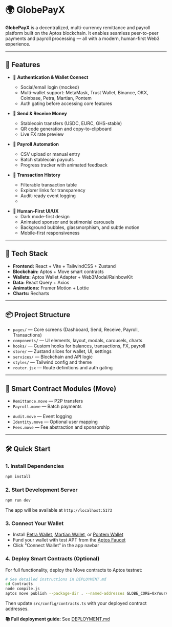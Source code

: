 # 🌍 GlobePayX

**GlobePayX** is a decentralized, multi-currency remittance and payroll platform built on the Aptos blockchain. It enables seamless peer-to-peer payments and payroll processing — all with a modern, human-first Web3 experience.

---

## 🚀 Features

- 🔐 **Authentication & Wallet Connect**
  - Social/email login (mocked)
  - Multi-wallet support: MetaMask, Trust Wallet, Binance, OKX, Coinbase, Petra, Martian, Pontem
  - Auth gating before accessing core features

- 💸 **Send & Receive Money**
  - Stablecoin transfers (USDC, EURC, GHS-stable)
  - QR code generation and copy-to-clipboard
  - Live FX rate preview

<!-- Forex feature removed -->

- 👥 **Payroll Automation**
  - CSV upload or manual entry
  - Batch stablecoin payouts
  - Progress tracker with animated feedback

- 🧾 **Transaction History**
  - Filterable transaction table
  - Explorer links for transparency
  - Audit-ready event logging
  - 

<!-- Treasury feature removed -->

- 🎨 **Human-First UI/UX**
  - Dark mode-first design
  - Animated sponsor and testimonial carousels
  - Background bubbles, glassmorphism, and subtle motion
  - Mobile-first responsiveness

---

## 🧱 Tech Stack

- **Frontend:** React + Vite + TailwindCSS + Zustand
- **Blockchain:** Aptos + Move smart contracts
- **Wallets:** Aptos Wallet Adapter + Web3Modal/RainbowKit
- **Data:** React Query + Axios
- **Animations:** Framer Motion + Lottie
- **Charts:** Recharts

---

## 📦 Project Structure

- `pages/` — Core screens (Dashboard, Send, Receive, Payroll, Transactions)
- `components/` — UI elements, layout, modals, carousels, charts
- `hooks/` — Custom hooks for balances, transactions, FX, payroll
- `store/` — Zustand slices for wallet, UI, settings
- `services/` — Blockchain and API logic
- `styles/` — Tailwind config and theme
- `router.jsx` — Route definitions and auth gating

---

## 🔗 Smart Contract Modules (Move)

- `Remittance.move` — P2P transfers
- `Payroll.move` — Batch payments
<!-- Move modules for Forex and Treasury removed or deprecated -->
- `Audit.move` — Event logging
- `Identity.move` — Optional user mapping
- `Fees.move` — Fee abstraction and sponsorship

---

## 🛠 Quick Start

### 1. Install Dependencies

```bash
npm install
```

### 2. Start Development Server

```bash
npm run dev
```

The app will be available at `http://localhost:5173`

### 3. Connect Your Wallet

- Install [Petra Wallet](https://petra.app/), [Martian Wallet](https://martianwallet.xyz/), or [Pontem Wallet](https://pontem.network/pontem-wallet)
- Fund your wallet with test APT from the [Aptos Faucet](https://aptoslabs.com/testnet-faucet)
- Click "Connect Wallet" in the app navbar

### 4. Deploy Smart Contracts (Optional)

For full functionality, deploy the Move contracts to Aptos testnet:

```bash
# See detailed instructions in DEPLOYMENT.md
cd Contracts
node compile.js
aptos move publish --package-dir . --named-addresses GLOBE_CORE=0xYourAddress,GLOBE_BUSINESS=0xYourAddress
```

Then update `src/config/contracts.ts` with your deployed contract addresses.

**📚 Full deployment guide:** See [DEPLOYMENT.md](./DEPLOYMENT.md)
